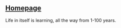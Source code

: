 ## [Homepage](https://deepuhub.github.io/)


Life in itself is learning, all the way from 1-100 years. 

